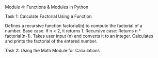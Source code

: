 Module 4: Functions & Modules in Python 

Task 1: Calculate Factorial Using a Function 

Defines a recursive function factorial(n) to compute the factorial of a number.
Base case: If n < 2, it returns 1.
Recursive case: Returns n * factorial(n-1).
Takes user input (n) and converts it to an integer.
Calculates and prints the factorial of the entered number.

Task 2: Using the Math Module for Calculations




